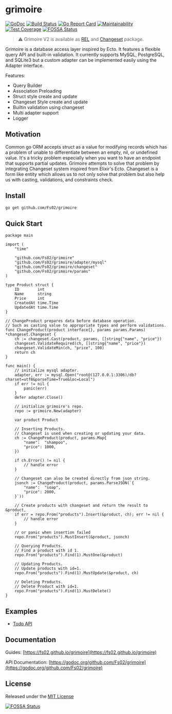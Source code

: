 # grimoire
[![GoDoc](https://godoc.org/github.com/Fs02/grimoire?status.svg)](https://godoc.org/github.com/Fs02/grimoire) [![Build Status](https://travis-ci.org/Fs02/grimoire.svg?branch=master)](https://travis-ci.org/Fs02/grimoire) [![Go Report Card](https://goreportcard.com/badge/github.com/Fs02/grimoire)](https://goreportcard.com/report/github.com/Fs02/grimoire) [![Maintainability](https://api.codeclimate.com/v1/badges/d487e2be0ed7b0b1fed1/maintainability)](https://codeclimate.com/github/Fs02/grimoire/maintainability) [![Test Coverage](https://api.codeclimate.com/v1/badges/d487e2be0ed7b0b1fed1/test_coverage)](https://codeclimate.com/github/Fs02/grimoire/test_coverage)
[![FOSSA Status](https://app.fossa.io/api/projects/git%2Bgithub.com%2FFs02%2Fgrimoire.svg?type=shield)](https://app.fossa.io/projects/git%2Bgithub.com%2FFs02%2Fgrimoire?ref=badge_shield)

> :warning: Grimoire V2 is available as [REL](https://github.com/go-rel/rel) and [Changeset](https://github.com/Fs02/changeset) package.

Grimoire is a database access layer inspired by Ecto. It features a flexible query API and built-in validation. It currently supports MySQL, PostgreSQL, and SQLite3 but a custom adapter can be implemented easily using the Adapter interface.

Features:

- Query Builder
- Association Preloading
- Struct style create and update
- Changeset Style create and update
- Builtin validation using changeset
- Multi adapter support
- Logger

## Motivation

Common go ORM accepts struct as a value for modifying records which has a problem of unable to differentiate between an empty, nil, or undefined value. It's a tricky problem especially when you want to have an endpoint that supports partial updates. Grimoire attempts to solve that problem by integrating Changeset system inspired from Elixir's Ecto. Changeset is a form like entity which allows us to not only solve that problem but also help us with casting, validations, and constraints check.

## Install

```bash
go get github.com/Fs02/grimoire
```

## Quick Start

```golang
package main

import (
	"time"

	"github.com/Fs02/grimoire"
	"github.com/Fs02/grimoire/adapter/mysql"
	"github.com/Fs02/grimoire/changeset"
	"github.com/Fs02/grimoire/params"
)

type Product struct {
	ID        int
	Name      string
	Price     int
	CreatedAt time.Time
	UpdatedAt time.Time
}

// ChangeProduct prepares data before database operation.
// Such as casting value to appropriate types and perform validations.
func ChangeProduct(product interface{}, params params.Params) *changeset.Changeset {
	ch := changeset.Cast(product, params, []string{"name", "price"})
	changeset.ValidateRequired(ch, []string{"name", "price"})
	changeset.ValidateMin(ch, "price", 100)
	return ch
}

func main() {
	// initialize mysql adapter.
	adapter, err := mysql.Open("root@(127.0.0.1:3306)/db?charset=utf8&parseTime=True&loc=Local")
	if err != nil {
		panic(err)
	}
	defer adapter.Close()

	// initialize grimoire's repo.
	repo := grimoire.New(adapter)

	var product Product

	// Inserting Products.
	// Changeset is used when creating or updating your data.
	ch := ChangeProduct(product, params.Map{
		"name":  "shampoo",
		"price": 1000,
	})

	if ch.Error() != nil {
		// handle error
	}

	// Changeset can also be created directly from json string.
	jsonch := ChangeProduct(product, params.ParseJSON(`{
		"name":  "soap",
		"price": 2000,
	}`))

	// Create products with changeset and return the result to &product,
	if err = repo.From("products").Insert(&product, ch); err != nil {
		// handle error
	}

	// or panic when insertion failed
	repo.From("products").MustInsert(&product, jsonch)

	// Querying Products.
	// Find a product with id 1.
	repo.From("products").Find(1).MustOne(&product)

	// Updating Products.
	// Update products with id=1.
	repo.From("products").Find(1).MustUpdate(&product, ch)

	// Deleting Products.
	// Delete Product with id=1.
	repo.From("products").Find(1).MustDelete()
}
```

## Examples

- [Todo API](https://github.com/Fs02/grimoire-todo-example)

## Documentation

Guides: [https://fs02.github.io/grimoire](https://fs02.github.io/grimoire)

API Documentation: [https://godoc.org/github.com/Fs02/grimoire](https://godoc.org/github.com/Fs02/grimoire)

## License

Released under the [MIT License](https://github.com/Fs02/grimoire/blob/master/LICENSE)


[![FOSSA Status](https://app.fossa.io/api/projects/git%2Bgithub.com%2FFs02%2Fgrimoire.svg?type=large)](https://app.fossa.io/projects/git%2Bgithub.com%2FFs02%2Fgrimoire?ref=badge_large)
